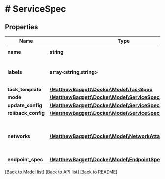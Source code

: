 # # ServiceSpec

## Properties

Name | Type | Description | Notes
------------ | ------------- | ------------- | -------------
**name** | **string** | Name of the service. | [optional]
**labels** | **array<string,string>** | User-defined key/value metadata. | [optional]
**task_template** | [**\MatthewBaggett\Docker\Model\TaskSpec**](TaskSpec.md) |  | [optional]
**mode** | [**\MatthewBaggett\Docker\Model\ServiceSpecMode**](ServiceSpecMode.md) |  | [optional]
**update_config** | [**\MatthewBaggett\Docker\Model\ServiceSpecUpdateConfig**](ServiceSpecUpdateConfig.md) |  | [optional]
**rollback_config** | [**\MatthewBaggett\Docker\Model\ServiceSpecRollbackConfig**](ServiceSpecRollbackConfig.md) |  | [optional]
**networks** | [**\MatthewBaggett\Docker\Model\NetworkAttachmentConfig[]**](NetworkAttachmentConfig.md) | Specifies which networks the service should attach to. | [optional]
**endpoint_spec** | [**\MatthewBaggett\Docker\Model\EndpointSpec**](EndpointSpec.md) |  | [optional]

[[Back to Model list]](../../README.md#models) [[Back to API list]](../../README.md#endpoints) [[Back to README]](../../README.md)
